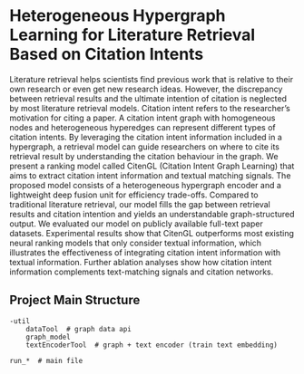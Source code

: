 # Heterogeneous Hypergraph Learning for Literature Retrieval Based on Citation Intents

Literature retrieval helps scientists find previous work that is relative to their own research or even get new research ideas. However, the discrepancy between retrieval results and the ultimate intention of citation is neglected by most literature retrieval models. Citation intent refers to the researcher’s motivation for citing a paper. A citation intent graph with homogeneous nodes and
heterogeneous hyperedges can represent different types of citation intents. By leveraging the citation intent information included in a hypergraph, a retrieval model can guide researchers on where to cite its retrieval result by understanding the citation behaviour in the graph. We present a ranking model called
CitenGL (Citation Intent Graph Learning) that aims to extract citation intent information and textual matching signals. The proposed model consists of a heterogeneous hypergraph encoder and a lightweight deep fusion unit for efficiency
trade-offs. Compared to traditional literature retrieval, our model fills the gap between retrieval results and citation intention and yields an understandable graph-structured output. We evaluated our model on publicly available full-text paper datasets. Experimental results show that CitenGL outperforms most
existing neural ranking models that only consider textual information, which illustrates the effectiveness of integrating citation intent information with textual information. Further ablation analyses show how citation intent information
complements text-matching signals and citation networks.

## Project Main Structure
    -util
        dataTool  # graph data api
        graph_model
        textEncoderTool  # graph + text encoder (train text embedding)

    run_*  # main file


